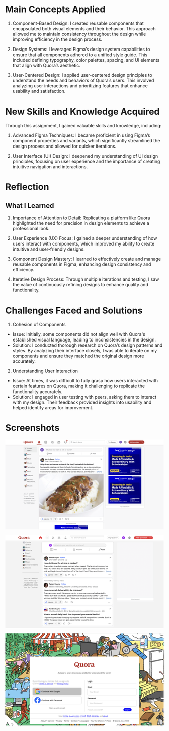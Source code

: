 # Main Concepts Applied

1. Component-Based Design: I created reusable components that encapsulated both visual elements and their behavior. This approach allowed me to maintain consistency throughout the design while improving efficiency in the design process.

2. Design Systems: I leveraged Figma’s design system capabilities to ensure that all components adhered to a unified style guide. This included defining typography, color palettes, spacing, and UI elements that align with Quora’s aesthetic.

3. User-Centered Design: I applied user-centered design principles to understand the needs and behaviors of Quora’s users. This involved analyzing user interactions and prioritizing features that enhance usability and satisfaction.


# New Skills and Knowledge Acquired
Through this assignment, I gained valuable skills and knowledge, including:

1. Advanced Figma Techniques: I became proficient in using Figma’s component properties and variants, which significantly streamlined the design process and allowed for quicker iterations.

2. User Interface (UI) Design: I deepened my understanding of UI design principles, focusing on user experience and the importance of creating intuitive navigation and interactions.


# Reflection
## What I Learned

1. Importance of Attention to Detail: Replicating a platform like Quora highlighted the need for precision in design elements to achieve a professional look.

2. User Experience (UX) Focus: I gained a deeper understanding of how users interact with components, which improved my ability to create intuitive and user-friendly designs.

3. Component Design Mastery: I learned to effectively create and manage reusable components in Figma, enhancing design consistency and efficiency.

4. Iterative Design Process: Through multiple iterations and testing, I saw the value of continuously refining designs to enhance quality and functionality.


# Challenges Faced and Solutions

1. Cohesion of Components
* Issue: Initially, some components did not align well with Quora's established visual language, leading to inconsistencies in the design.
* Solution: I conducted thorough research on Quora’s design patterns and styles. By analyzing their interface closely, I was able to iterate on my components and ensure they matched the original design more accurately.

2. Understanding User Interaction

* Issue: At times, it was difficult to fully grasp how users interacted with certain features on Quora, making it challenging to replicate the functionality accurately.
* Solution: I engaged in user testing with peers, asking them to interact with my design. Their feedback provided insights into usability and helped identify areas for improvement.

# Screenshots

![1](1.png)

![2](2.png)

![3](3.png)
